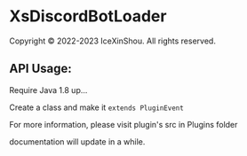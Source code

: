 # XsDiscordBotLoader

Copyright © 2022-2023 IceXinShou. All rights reserved.

## API Usage:

Require Java 1.8 up...

Create a class and make it `extends PluginEvent`

For more information, please visit plugin's src in Plugins folder

documentation will update in a while.
